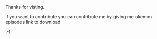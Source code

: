 Thanks for visting.

if you want to contribute you can contribute me by giving me okemon episodes link to download


:-)
